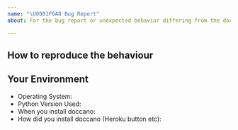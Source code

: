 ```yaml
---
name: "\U0001F6A8 Bug Report"
about: For the bug report or unexpected behavior differing from the docs

---
```


How to reproduce the behaviour
---------
<!-- Before submitting an issue, make sure to check the docs and closed issues and FAQ to see if any of the solutions work for you. https://github.com/doccano/doccano/wiki/Frequently-Asked-Questions -->

<!-- Include a code example or the steps that led to the problem. Please try to be as specific as possible. -->

Your Environment
---------
<!-- Include details of your environment.-->
*   Operating System:
*   Python Version Used:
*   When you install doccano:
*   How did you install doccano (Heroku button etc):
